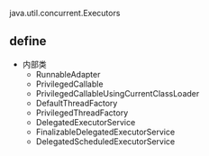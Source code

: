 java.util.concurrent.Executors

## define
* 内部类
  * RunnableAdapter
  * PrivilegedCallable
  * PrivilegedCallableUsingCurrentClassLoader
  * DefaultThreadFactory
  * PrivilegedThreadFactory
  * DelegatedExecutorService
  * FinalizableDelegatedExecutorService
  * DelegatedScheduledExecutorService